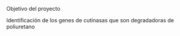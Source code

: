Objetivo del proyecto

Identificación de los genes de cutinasas que son degradadoras de poliuretano

